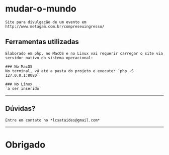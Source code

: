 # mudar-o-mundo
    Site para divulgação de um evento em http://www.metagam.com.br/compreseuingresso/


##  Ferramentas utilizadas
    Elaborado em php, no MacOS e no Linux vai requerir carregar o site via servidor nativo do sistema operacional:
    
    ### No MacOS
    No terminal, vá até a pasta do projeto e execute: `php -S 127.0.0.1:8080`
    
    ### No Linux
    `a ser inserido`
    
----
    
##  Dúvidas?
    Entre em contato no *lcsataides@gmail.com*

----

# Obrigado
